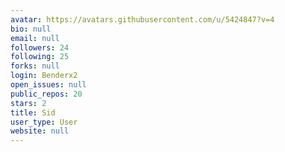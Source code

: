 ```yaml
---
avatar: https://avatars.githubusercontent.com/u/5424847?v=4
bio: null
email: null
followers: 24
following: 25
forks: null
login: Benderx2
open_issues: null
public_repos: 20
stars: 2
title: Sid
user_type: User
website: null
---
```

